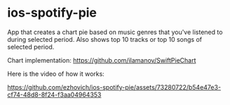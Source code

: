 # ios-spotify-pie

App that creates a chart pie based on music genres that you've listened to during selected period. Also shows top 10 tracks or top 10 songs of selected period.

Chart implementation: https://github.com/ilamanov/SwiftPieChart

Here is the video of how it works:


https://github.com/ezhovich/ios-spotify-pie/assets/73280722/b54e47e3-cf74-48d8-8f24-f3aa04964353

